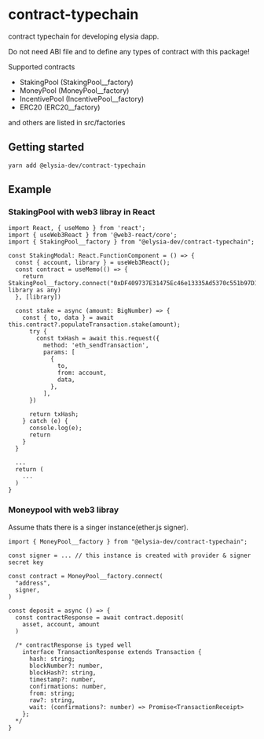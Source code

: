 # contract-typechain

contract typechain for developing elysia dapp.

Do not need ABI file and to define any types of contract with this package!

Supported contracts

- StakingPool (StakingPool\_\_factory)
- MoneyPool (MoneyPool\_\_factory)
- IncentivePool (IncentivePool\_\_factory)
- ERC20 (ERC20\_\_factory)

and others are listed in src/factories

## Getting started

```
yarn add @elysia-dev/contract-typechain
```

## Example

### StakingPool with web3 libray in React

```
import React, { useMemo } from 'react';
import { useWeb3React } from '@web3-react/core';
import { StakingPool__factory } from "@elysia-dev/contract-typechain";

const StakingModal: React.FunctionComponent = () => {
  const { account, library } = useWeb3React();
  const contract = useMemo(() => {
    return StakingPool__factory.connect("0xDF409737E31475Ec46e13335Ad5370c551b97D12", library as any)
  }, [library])

  const stake = async (amount: BigNumber) => {
    const { to, data } = await this.contract?.populateTransaction.stake(amount);
      try {
        const txHash = await this.request({
          method: 'eth_sendTransaction',
          params: [
            {
              to,
              from: account,
              data,
            },
          ],
      })

      return txHash;
    } catch (e) {
      console.log(e);
      return
    }
  }

  ...
  return (
    ...
  )
}
```

### Moneypool with web3 libray

Assume thats there is a singer instance(ether.js signer).

```
import { MoneyPool__factory } from "@elysia-dev/contract-typechain";

const signer = ... // this instance is created with provider & signer secret key

const contract = MoneyPool__factory.connect(
  "address",
  signer,
)

const deposit = async () => {
  const contractResponse = await contract.deposit(
    asset, account, amount
  )

  /* contractResponse is typed well
    interface TransactionResponse extends Transaction {
      hash: string;
      blockNumber?: number,
      blockHash?: string,
      timestamp?: number,
      confirmations: number,
      from: string;
      raw?: string,
      wait: (confirmations?: number) => Promise<TransactionReceipt>
    };
  */
}

```
